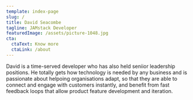 ```yaml
---
template: index-page
slug: /
title: David Seacombe
tagline: JAMstack Developer
featuredImage: /assets/picture-1048.jpg
cta:
  ctaText: Know more
  ctaLink: /about
---
```

David is a time-served developer who has also held seniior leadership positions. He totally gets how technology is needed by any business and is passionate about helpoing organisations adapt, so that they are able to connect and engage with customers instantly, and benefit from fast feedback loops that allow product feature development and iteration.